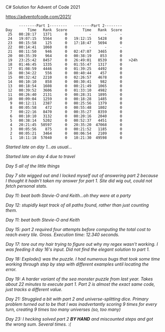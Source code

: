 C# Solution for Advent of Code 2021

https://adventofcode.com/2021/

```
      --------Part 1--------   --------Part 2--------
Day       Time   Rank  Score       Time   Rank  Score
 25   00:28:17   1371      0          -      -      -
 24   19:07:15   5564      0   19:12:15   5428      0
 23   00:15:58    125      0   17:18:47   5694      0
 22   00:14:41   1060      0          -      -      -
 21   00:11:50    946      0   02:47:07   3465      0
 20   00:35:39    964      0   00:38:19    853      0
 19   23:25:42   8457      0   26:49:01   8539      0	>24h
 18   01:46:45   1335      0   01:55:47   1317      0
 17   01:08:59   4446      0   01:39:25   4492      0
 16   00:34:22    556      0   00:40:44    457      0
 15   00:32:42   2210      0   02:26:57   4678      0
 14   00:10:10    858      0   00:30:41    982      0
 13   00:18:54   1608      0   00:21:49   1065      0
 12   00:39:52   3606      0   01:33:10   4982      0
 11   00:26:40   2131      0   00:28:31   1895      0
 10   00:09:04   1259      0   00:18:28   1485      0
  9   00:12:11   2387      0   00:25:56   1379      0
  8   00:05:58    472      0   00:55:48   1802      0
  7   00:22:16   8470      0   00:35:27   8359      0
  6   00:10:10   3132      0   00:20:16   2040      0
  5   00:38:14   5202      0   00:52:37   4451      0
  4   20:21:45  50597      0   20:35:20  47068      0
  3   00:05:56    875      0   00:21:52   1185      0
  2   00:05:21   3464      0   00:06:54   2109      0
  1   10:11:18  57040      0   10:21:30  49598      0
```

*Started late on day 1...as usual...*

*Started late on day 4 due to travel*

*Day 5 all of the little things*

*Day 7 site wigged out and I locked myself out of answering part 2 because I thought it hadn't taken my answer for part 1.*
*Site did wig out, could not fetch personal stats.*

*Day 11: beat both Stevie-O and Keith...oh they were at a party*

*Day 12: stupidly kept track of all paths found, rather than just counting them.*

*Day 11: beat both Stevie-O and Keith*

*Day 15: part 2 required four attempts before computing the total cost to reach every tile. Gross. Execution time: 12.340 seconds.*

*Day 17: tore out my hair trying to figure out why my regex wasn't working. I was feeding it day 16's input. Did not find the elegant solution to part 1.*

*Day 18: Explode() was the puzzle. I had numerous bugs that took some time working through step by step with different examples until locating the error.*

*Day 19: A harder variant of the sea monster puzzle from last year. Takes about 22 minutes to execute part 1. Part 2 is almost the exact same code, just tracks a different value.*

*Day 21: Struggled a bit with part 2 and universe-splitting dice. Primary problem turned out to be that I was inadvertantly scoring 9 times for every turn, creating 9 times too many universes (so, too many)*

*Day 23: I hecking solved part 2 **BY HAND** and miscounted steps and got the wrong sum. Several times. :(*